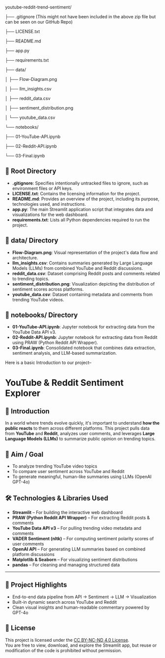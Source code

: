 youtube-reddit-trend-sentiment/

├── .gitignore (This might not have been included in the above zip file but can be seen on our GitHub Repo)

├── LICENSE.txt

├── README.md

├── app.py

├── requirements.txt

├── data/

│  ├── Flow-Diagram.png

│  ├── llm_insights.csv

│  ├── reddit_data.csv

│  ├── sentiment_distribution.png

│  └── youtube_data.csv

└── notebooks/

  ├── 01-YouTube-API.ipynb

  ├── 02-Reddit-API.ipynb

  └── 03-Final.ipynb



## 📁 Root Directory
- **.gitignore**: Specifies intentionally untracked files to ignore, such as environment files or API keys.
- **LICENSE.txt**: Contains the licensing information for the project.
- **README.md**: Provides an overview of the project, including its purpose, technologies used, and instructions.
- **app.py**: The main Streamlit application script that integrates data and visualizations for the web dashboard.
- **requirements.txt**: Lists all Python dependencies required to run the project.
## 📁 data/ Directory  
- **Flow-Diagram.png**: Visual representation of the project's data flow and architecture.
- **llm_insights.csv**: Contains summaries generated by Large Language Models (LLMs) from combined YouTube and Reddit discussions.
- **reddit_data.csv**: Dataset comprising Reddit posts and comments related to trending topics.
- **sentiment_distribution.png**: Visualization depicting the distribution of sentiment scores across platforms.
- **youtube_data.csv**: Dataset containing metadata and comments from trending YouTube videos.
## 📁 notebooks/ Directory
- **01-YouTube-API.ipynb**: Jupyter notebook for extracting data from the YouTube Data API v3.
- **02-Reddit-API.ipynb**: Jupyter notebook for extracting data from Reddit using PRAW (Python Reddit API Wrapper).
- **03-Final.ipynb**: Consolidated notebook that combines data extraction, sentiment analysis, and LLM-based summarization.



Here is a basic Introduction to our project– 
# YouTube & Reddit Sentiment Explorer

## 🧠 Introduction
In a world where trends evolve quickly, it's important to understand **how the public reacts** to them across different platforms. This project pulls data from **YouTube** and **Reddit**, analyzes user comments, and leverages **Large Language Models (LLMs)** to summarize public opinion on trending topics.

## 🎯 Aim / Goal
- To analyze trending YouTube video topics
- To compare user sentiment across YouTube and Reddit
- To generate meaningful, human-like summaries using LLMs (OpenAI GPT-4o)

## 🛠️ Technologies & Libraries Used

- **Streamlit** – For building the interactive web dashboard
- **PRAW (Python Reddit API Wrapper)** – For extracting Reddit posts & comments
- **YouTube Data API v3** – For pulling trending video metadata and comments
- **VADER Sentiment (nltk)** – For computing sentiment polarity scores of user comments
- **OpenAI API** – For generating LLM summaries based on combined platform discussions
- **Matplotlib & Seaborn** – For visualizing sentiment distributions
- **pandas** – For cleaning and managing structured data

---

## 🚀 Project Highlights
- End-to-end data pipeline from API → Sentiment → LLM → Visualization
- Built-in dynamic search across YouTube and Reddit
- Clean visual insights and human-readable commentary powered by GPT-4o










## 📄 License

This project is licensed under the [CC BY-NC-ND 4.0 License](https://creativecommons.org/licenses/by-nc-nd/4.0/).  
You are free to view, download, and explore the Streamlit app, but reuse or modification of the code is prohibited without permission.

